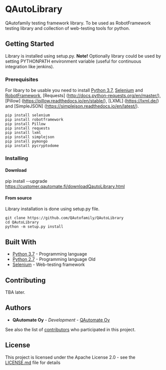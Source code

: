 # QAutoLibrary

QAutofamily testing framework library. To be used as RobotFramework testing library and collection of web-testing tools for python.

## Getting Started

Library is installed using setup.py. **Note!** Optionally library could be used by setting PYTHONPATH environment variable (useful for continuous integration like jenkins).

### Prerequisites

For libary to be usable you need to install [Python 3.7](https://docs.python.org/3/), [Selenium](https://www.seleniumhq.org/docs/) and [RobotFramework](http://robotframework.org/#documentation), [Requests] (http://docs.python-requests.org/en/master/), [Pillow] (https://pillow.readthedocs.io/en/stable/), [LXML] (https://lxml.de/) and [SimpleJSON] (https://simplejson.readthedocs.io/en/latest/).

```
pip install selenium
pip install robotframework
pip install Pillow
pip install requests
pip install lxml
pip install simplejson
pip install pymongo
pip install pycryptodome
```

### Installing

#### Download

pip install --upgrade https://customer.qautomate.fi/downloadQautoLibrary.html

#### From source

Library installation is done using setup.py file.

```
git clone https://github.com/QAutofamily/QAutoLibrary
cd QAutoLibrary
python -m setup.py install
```

## Built With
* [Python 3.7](https://docs.python.org/3/) - Programming language
* [Python 2.7](https://docs.python.org/2/) - Programming language Old
* [Selenium](https://www.seleniumhq.org/docs/) - Web-testing framework

## Contributing

TBA later.

## Authors

* **QAutomate Oy** - *Development* - [QAutomate Oy](https://www.qautomate.fi/)

See also the list of [contributors](https://github.com/QAutoFamily/QAutoLibrary/contributors) who participated in this project.

## License

This project is licensed under the Apache License 2.0 - see the [LICENSE.md](LICENSE.md) file for details

